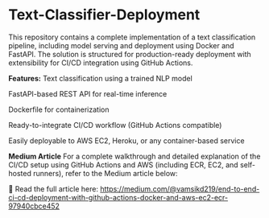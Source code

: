 # Text-Classifier-Deployment

This repository contains a complete implementation of a text classification pipeline, including model serving and deployment using Docker and FastAPI. The solution is structured for production-ready deployment with extensibility for CI/CD integration using GitHub Actions.

**Features:**
Text classification using a trained NLP model

FastAPI-based REST API for real-time inference

Dockerfile for containerization

Ready-to-integrate CI/CD workflow (GitHub Actions compatible)

Easily deployable to AWS EC2, Heroku, or any container-based service

**Medium Article**
For a complete walkthrough and detailed explanation of the CI/CD setup using GitHub Actions and AWS (including ECR, EC2, and self-hosted runners), refer to the Medium article below:

📖 Read the full article here:
https://medium.com/@vamsikd219/end-to-end-ci-cd-deployment-with-github-actions-docker-and-aws-ec2-ecr-97940cbce452
